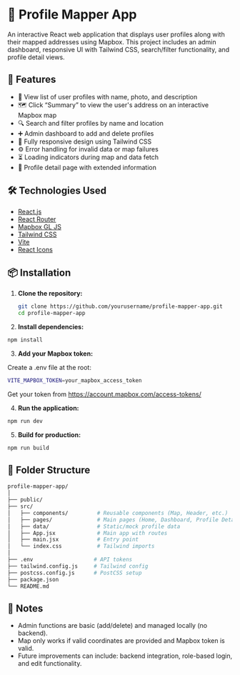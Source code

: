 # 📍 Profile Mapper App

An interactive React web application that displays user profiles along with their mapped addresses using Mapbox. This project includes an admin dashboard, responsive UI with Tailwind CSS, search/filter functionality, and profile detail views.

## 🚀 Features

- 👤 View list of user profiles with name, photo, and description
- 🗺️ Click “Summary” to view the user's address on an interactive Mapbox map
- 🔍 Search and filter profiles by name and location
- ➕ Admin dashboard to add and delete profiles
- 📱 Fully responsive design using Tailwind CSS
- ⚙️ Error handling for invalid data or map failures
- ⏳ Loading indicators during map and data fetch
- 📄 Profile detail page with extended information

## 🛠️ Technologies Used

- [React.js](https://reactjs.org/)
- [React Router](https://reactrouter.com/)
- [Mapbox GL JS](https://docs.mapbox.com/mapbox-gl-js/)
- [Tailwind CSS](https://tailwindcss.com/)
- [Vite](https://vitejs.dev/)
- [React Icons](https://react-icons.github.io/react-icons)

## 📦 Installation

1. **Clone the repository:**

   ```bash
   git clone https://github.com/yourusername/profile-mapper-app.git
   cd profile-mapper-app

2. **Install dependencies:**
  ```bash
  npm install
  ```

3. **Add your Mapbox token:**

Create a .env file at the root:
  ```bash
  VITE_MAPBOX_TOKEN=your_mapbox_access_token
  ```
Get your token from https://account.mapbox.com/access-tokens/

4. **Run the application:**
  ```bash
  npm run dev
  ```

5. **Build for production:**
  ```bash
  npm run build
  ```

## 🧪 Folder Structure
  ```bash
  profile-mapper-app/
  │
  ├── public/
  ├── src/
  │   ├── components/         # Reusable components (Map, Header, etc.)
  │   ├── pages/              # Main pages (Home, Dashboard, Profile Detail)
  │   ├── data/               # Static/mock profile data
  │   ├── App.jsx             # Main app with routes
  │   ├── main.jsx            # Entry point
  │   └── index.css           # Tailwind imports
  │
  ├── .env                   # API tokens
  ├── tailwind.config.js     # Tailwind config
  ├── postcss.config.js      # PostCSS setup
  ├── package.json
  └── README.md
  ```

## 📝 Notes
- Admin functions are basic (add/delete) and managed locally (no backend).
- Map only works if valid coordinates are provided and Mapbox token is valid.
- Future improvements can include: backend integration, role-based login, and edit functionality.
